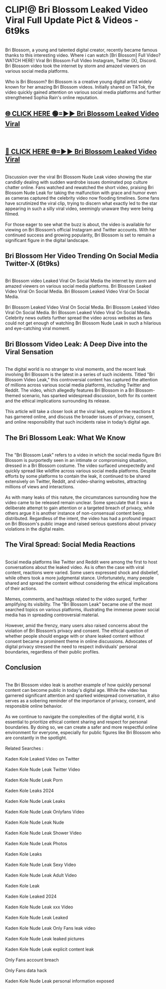 # CLIP!@ Bri Blossom Leaked Video Viral Full Update Pict & Videos - 6t9ks
<br>
Bri Blossom, a young and talented digital creator, recently became famous thanks to this interesting video. Where i can watch [Bri Blossom] Full Video? WATCH HERE! Viral Bri Blossom Full Video Instagram, Twitter (X), Discord. Bri Blossom video took the internet by storm and amazed viewers on various social media platforms.
<br><br>
Who is Bri Blossom? Bri Blossom is a creative young digital artist widely known for her amazing Bri Blossom videos. Initially shared on TikTok, the video quickly gained attention on various social media platforms and further strengthened Sophia Rain's online reputation.
<br>
<h2><a href="https://bestclip.site?title=Bri_Blossom">🌐 CLICK HERE 🟢=►► Bri Blossom Leaked Video Viral</a></h2>
<br>
<h2><a href="https://bestclip.site?title=Bri_Blossom">🔴 CLICK HERE 🌐=►► Bri Blossom Leaked Video Viral</a></h2>
<br>
Discussion over the viral Bri Blossom Nude Leak video showing the star candidly dealing with sudden wardrobe issues dominated pop culture chatter online. Fans watched and rewatched the short video, praising Bri Blossom Nude Leak for taking the malfunction with grace and humor even as cameras captured the celebrity video now flooding timelines. Some fans have scrutinized the viral clip, trying to discern what exactly led to the star appearing in such a silly viral video, seemingly unaware they were being filmed.
<br><br>
For those eager to see what the buzz is about, the video is available for viewing on Bri Blossom’s official Instagram and Twitter accounts. With her continued success and growing popularity, Bri Blossom is set to remain a significant figure in the digital landscape.
<br>
<h2>Bri Blossom Her Video Trending On Social Media Twitter-X (6t9ks)</h2>
<br>
Bri Blossom video Leaked Viral On Social Media the internet by storm and amazed viewers on various social media platforms. Bri Blossom Leaked Video Viral On Social Media. Bri Blossom Leaked Video Viral On Social Media.
<br><br>
Bri Blossom Leaked Video Viral On Social Media. Bri Blossom Leaked Video Viral On Social Media. Bri Blossom Leaked Video Viral On Social Media. Celebrity news outlets further spread the video across websites as fans could not get enough of watching Bri Blossom Nude Leak in such a hilarious and eye-catching viral moment.
<br>
<h2>Bri Blossom Video Leak: A Deep Dive into the Viral Sensation</h2>
<br>
The digital world is no stranger to viral moments, and the recent leak involving Bri Blossom is the latest in a series of such incidents. Titled "Bri Blossom Video Leak," this controversial content has captured the attention of millions across various social media platforms, including Twitter and Reddit. The video, which allegedly features Bri Blossom in a Bri Blossom-themed scenario, has sparked widespread discussion, both for its content and the ethical implications surrounding its release.
<br><br>
This article will take a closer look at the viral leak, explore the reactions it has garnered online, and discuss the broader issues of privacy, consent, and online responsibility that such incidents raise in today’s digital age.
<br>
<h2>The Bri Blossom Leak: What We Know</h2>
<br>
The "Bri Blossom Leak" refers to a video in which the social media figure Bri Blossom is purportedly seen in an intimate or compromising situation, dressed in a Bri Blossom costume. The video surfaced unexpectedly and quickly spread like wildfire across various social media platforms. Despite efforts by some platforms to contain the leak, it continued to be shared extensively on Twitter, Reddit, and video-sharing websites, attracting millions of views and interactions.
<br><br>
As with many leaks of this nature, the circumstances surrounding how the video came to be released remain unclear. Some speculate that it was a deliberate attempt to gain attention or a targeted breach of privacy, while others argue it is another instance of non-consensual content being distributed. Regardless of the intent, the video has had a profound impact on Bri Blossom's public image and raised serious questions about privacy violations in the digital realm.
<br>
<h2>The Viral Spread: Social Media Reactions</h2>
<br>
Social media platforms like Twitter and Reddit were among the first to host conversations about the leaked video. As is often the case with viral content, reactions were varied. Some users expressed shock and disbelief, while others took a more judgmental stance. Unfortunately, many people shared and spread the content without considering the ethical implications of their actions.
<br><br>
Memes, comments, and hashtags related to the video surged, further amplifying its visibility. The "Bri Blossom Leak" became one of the most searched topics on various platforms, illustrating the immense power social media has in spreading controversial material.
<br><br>
However, amid the frenzy, many users also raised concerns about the violation of Bri Blossom’s privacy and consent. The ethical question of whether people should engage with or share leaked content without consent became a prominent theme in online discussions. Advocates of digital privacy stressed the need to respect individuals' personal boundaries, regardless of their public profiles.
<br>
<h2>Conclusion</h2>
<br>
The Bri Blossom video leak is another example of how quickly personal content can become public in today's digital age. While the video has garnered significant attention and sparked widespread conversation, it also serves as a sobering reminder of the importance of privacy, consent, and responsible online behavior.
<br><br>
As we continue to navigate the complexities of the digital world, it is essential to prioritize ethical content sharing and respect for personal boundaries. By doing so, we can create a safer and more respectful online environment for everyone, especially for public figures like Bri Blossom who are constantly in the spotlight.
<br><br>
Related Searches :
<br><br>
Kaden Kole Leaked Video on Twitter
<br><br>
Kaden Kole Nude Leak Twitter Video
<br><br>
Kaden Kole Nude Leak Porn
<br><br>
Kaden Kole Leaks 2024
<br><br>
Kaden Kole Nude Leak Leaks
<br><br>
Kaden Kole Nude Leak Onlyfans Video
<br><br>
Kaden Kole Nude Leak Nude
<br><br>
Kaden Kole Nude Leak Shower Video
<br><br>
Kaden Kole Nude Leak Photos
<br><br>
Kaden Kole Leaks
<br><br>
Kaden Kole Nude Leak Sexy Video
<br><br>
Kaden Kole Nude Leak Adult Video
<br><br>
Kaden Kole Leak
<br><br>
Kaden Kole Leaked 2024
<br><br>
Kaden Kole Nude Leak xxx Video
<br><br>
Kaden Kole Nude Leak Leaked
<br><br>
Kaden Kole Nude Leak Only Fans leak video
<br><br>
Kaden Kole Nude Leak leaked pictures
<br><br>
Kaden Kole Nude Leak explicit content leak
<br><br>
Only Fans account breach
<br><br>
Only Fans data hack
<br><br>
Kaden Kole Nude Leak personal information exposed